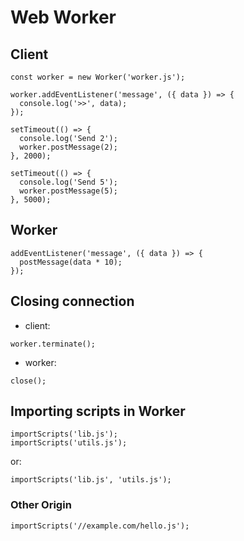 # Web Worker

## Client

```
const worker = new Worker('worker.js');

worker.addEventListener('message', ({ data }) => {
  console.log('>>', data);
});

setTimeout(() => {
  console.log('Send 2');
  worker.postMessage(2);
}, 2000);

setTimeout(() => {
  console.log('Send 5');
  worker.postMessage(5);
}, 5000);
```

## Worker

```
addEventListener('message', ({ data }) => {
  postMessage(data * 10);
});
```

## Closing connection

* client:

```
worker.terminate();
```

* worker:

```
close();
```

## Importing scripts in Worker

```
importScripts('lib.js');
importScripts('utils.js');
```

or:

```
importScripts('lib.js', 'utils.js');
```

### Other Origin

```
importScripts('//example.com/hello.js');
```